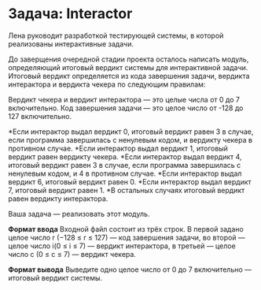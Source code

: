 # Задача: Interactor

Лена руководит разработкой тестирующей системы, в которой реализованы интерактивные задачи.


До заверщения очередной стадии проекта осталось написать модуль, определяющий итоговый вердикт системы для интерактивной задачи. Итоговый вердикт определяется из кода завершения задачи, вердикта интерактора и вердикта чекера по следующим правилам:


Вердикт чекера и вердикт интерактора — это целые числа от 0 до 7 включительно.
Код завершения задачи — это целое число от -128 до 127 включительно.

*Если интерактор выдал вердикт 0, итоговый вердикт равен 3 в случае, если программа завершилась с ненулевым кодом, и вердикту чекера в противном случае.
*Если интерактор выдал вердикт 1, итоговый вердикт равен вердикту чекера.
*Если интерактор выдал вердикт 4, итоговый вердикт равен 3 в случае, если программа завершилась с ненулевым кодом, и 4 в противном случае.
*Если интерактор выдал вердикт 6, итоговый вердикт равен 0.
*Если интерактор выдал вердикт 7, итоговый вердикт равен 1.
*В остальных случаях итоговый вердикт равен вердикту интерактора.

Ваша задача — реализовать этот модуль.

**Формат ввода**
Входной файл состоит из трёх строк. В первой задано целое число r (−128 ≤ r ≤ 127) — код завершения задачи, во второй — целое число i(0 ≤ i ≤ 7) — вердикт интерактора, в третьей — целое число c (0 ≤ c ≤ 7) — вердикт чекера.

**Формат вывода**
Выведите одно целое число от 0 до 7 включительно — итоговый вердикт системы.
